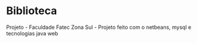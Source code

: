 # Biblioteca
Projeto - Faculdade
Fatec Zona Sul - Projeto feito com o netbeans, mysql e tecnologias java web
